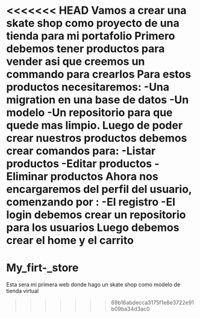 <<<<<<< HEAD
Vamos a crear una skate shop como proyecto de una tienda para mi portafolio
Primero debemos tener productos para vender asi que creemos un commando para crearlos
Para estos productos necesitaremos:
-Una migration en una base de datos
-Un modelo
-Un repositorio para que quede mas limpio.
Luego de poder crear nuestros productos debemos crear comandos para:
-Listar productos
-Editar productos
-Eliminar productos
Ahora nos encargaremos del perfil del usuario, comenzando por :
-El registro 
-El login
debemos crear un repositorio para los usuarios
Luego debemos crear el home y el carrito
=======
# My_firt-_store
Esta sera mi primera web donde hago un skate shop como modelo de tienda virtual
>>>>>>> 69b16abdecca3175f1e8e3722e91b09ba34d3ac0
